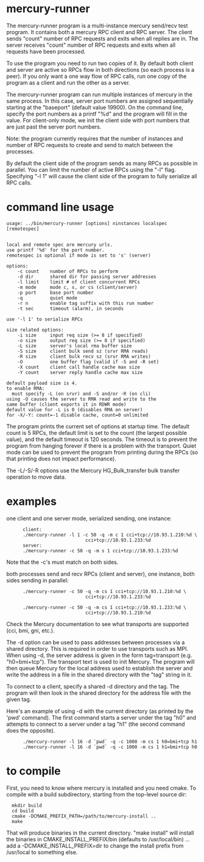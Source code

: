 # mercury-runner

The mercury-runner program is a multi-instance mercury send/recv
test program.  It contains both a mercury RPC client and RPC server.
The client sends "count" number of RPC requests and exits when
all replies are in.  The server receives "count" number of RPC
  requests and exits when all requests have been processed.

To use the program you need to run two copies of it.  By
default both client and server are active so RPCs flow
in both directions (so each process is a peer).   If you only
want a one way flow of RPC calls, run one copy of the program
as a client and run the other as a server.

The mercury-runner program can run multiple instances of mercury
in the same process.   In this case, server port numbers are assigned
sequentially starting at the "baseport" (default value 19900).
On the command line, specify the port numbers as a printf "%d"
and the program will fill in the value.  For client-only mode,
we init the client side with port numbers that are just past
the server port numbers.

Note: the program currently requires that the number of instances
and number of RPC requests to create and send to match between the
processes.

By default the client side of the program sends as many RPCs as
possible in parallel.  You can limit the number of active RPCs
using the "-l" flag.  Specifying "-l 1" will cause the client side
of the program to fully serialize all RPC calls.

# command line usage

```
usage: ../bin/mercury-runner [options] ninstances localspec [remotespec]


local and remote spec are mercury urls.
use printf '%d' for the port number.
remotespec is optional if mode is set to 's' (server)

options:
	-c count    number of RPCs to perform
	-d dir      shared dir for passing server addresses
	-l limit    limit # of client concurrent RPCs
	-m mode     mode c, s, or cs (client/server)
	-p port     base port number
	-q          quiet mode
	-r n        enable tag suffix with this run number
	-t sec      timeout (alarm), in seconds

use '-l 1' to serialize RPCs

size related options:
	-i size     input req size (>= 8 if specified)
	-o size     output req size (>= 8 if specified)
	-L size     server's local rma buffer size
	-S size     client bulk send sz (srvr RMA reads)
	-R size     client bulk recv sz (srvr RMA writes)
	-O          one buffer flag (valid if -S and -R set)
	-X count    client call handle cache max size
	-Y count    server reply handle cache max size

default payload size is 4.
to enable RMA:
  must specify -L (on srvr) and -S and/or -R (on cli)
using -O causes the server to RMA read and write to the
same buffer (client exports it in RDWR mode)
default value for -L is 0 (disables RMA on server)
for -X/-Y: count=-1 disable cache, count=0 unlimited
```

The program prints the current set of options at startup time.
The default count is 5 RPCs, the default limit is set to the count
(the largest possible value), and the default timeout is 120 seconds.
The timeout is to prevent the program from hanging forever if
there is a problem with the transport.   Quiet mode can be used
to prevent the program from printing during the RPCs (so that printing
does not impact performance).

The -L/-S/-R options use the Mercury HG_Bulk_transfer bulk transfer
operation to move data.

# examples

 one client and one server mode, serialized sending, one instance:

```
      client:
      ./mercury-runner -l 1 -c 50 -q -m c 1 cci+tcp://10.93.1.210:%d \
                             cci+tcp://10.93.1.233:%d
      server:
      ./mercury-runner -c 50 -q -m s 1 cci+tcp://10.93.1.233:%d
```
Note that the -c's must match on both sides.

both processes send and recv RPCs (client and server), one
instance, both sides sending in parallel:

```
      ./mercury-runner -c 50 -q -m cs 1 cci+tcp://10.93.1.210:%d \
                             cci+tcp://10.93.1.233:%d

      ./mercury-runner -c 50 -q -m cs 1 cci+tcp://10.93.1.233:%d \
                             cci+tcp://10.93.1.210:%d
```

Check the Mercury documentation to see what transports are supported
(cci, bmi, gni, etc.).

The -d option can be used to pass addresses between processes via
a shared directory.  This is required in order to use transports
such as MPI.   When using -d, the server address is given in the
form tag=transport (e.g. "h0=bmi+tcp").  The transport text is
used to init Mercury.  The program will then queue Mercury for
the local address used to establish the server and write the address
in a file in the shared directory with the "tag" string in it.

To connect to a client, specify a shared -d directory and the tag.
The program will then look in the shared directory for the address
file with the given tag.

Here's an example of using -d with the current directory (as printed
by the 'pwd' command).  The first command starts a server under the
tag "h0" and attempts to connect to a server under a tag "h1" (the
second command does the opposite).
```
      ./mercury-runner -l 16 -d `pwd` -q -c 1000 -m cs 1 h0=bmi+tcp h1
      ./mercury-runner -l 16 -d `pwd` -q -c 1000 -m cs 1 h1=bmi+tcp h0
```

# to compile

First, you need to know where mercury is installed and you need cmake.
To compile with a build subdirectory, starting from the top-level
source dir:

```
  mkdir build
  cd build
  cmake -DCMAKE_PREFIX_PATH=/path/to/mercury-install ..
  make
```

That will produce binaries in the current directory.  "make install"
will install the binaries in CMAKE_INSTALL_PREFIX/bin (defaults to
/usr/local/bin) ... add a -DCMAKE_INSTALL_PREFIX=dir to change the
install prefix from /usr/local to something else.
